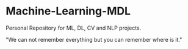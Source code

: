 # Machine-Learning-MDL
Personal Repository for ML, DL, CV and NLP projects.

"We can not remember everything but you can remember where is it."
